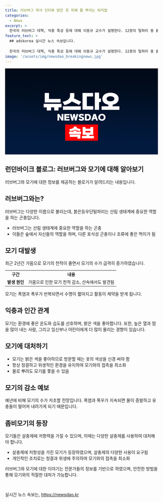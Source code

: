 ```yaml
---
title: 러브버그 박사 인터뷰 밝은 옷 피해 물 뿌리는 퇴치법
categories:
  - News
excerpt: >
  한국의 러브버그 대책, 익충 특성 등에 대해 이동규 교수가 설명한다. 12종의 털파리 중 붉은등우단털파리가 문제 산성충 자체는 생태계에서 중요한 역할을 함과 동시에 천적 때문에 조절되어야 하는데, 우드 디커더 약화와 인간의 활동으로 천적이 감소한 상태에서 폭염과 비가 지속되면 모기 수는 감소할 것으로 보인다.
feature_text: >
  ## adskorea 실시간 뉴스 속보입니다.

  한국의 러브버그 대책, 익충 특성 등에 대해 이동규 교수가 설명한다. 12종의 털파리 중 붉은등우단털파리가 문제 산성충 자체는 생태계에서 중요한 역할을 함과 동시에 천적 때문에 조절되어야 하는데, 우드 디커더 약화와 인간의 활동으로 천적이 감소한 상태에서 폭염과 비가 지속되면 모기 수는 감소할 것으로 보인다.
image: '/assets/img/newsdao_breakingnews.jpg'
---
```


<p><img src="/assets/img/newsdao_breakingnews.jpg" alt="adskorea 속보" /></p>

<h2 data-ke-size="size26">런던바이크 블로그: 러브버그와 모기에 대해 알아보기</h2>

<p data-ke-size="size16">러브버그와 모기에 대한 정보를 제공하는 블로거가 알려드리는 내용입니다.</p>

<h2 data-ke-size="size24">러브버그와는?</h2>

<p data-ke-size="size16">러브버그는 다양한 이름으로 불리는데, 붉은등우단털파리는 산림 생태계에 중요한 역할을 하는 곤충입니다.</p>

<ul>
  <li>러브버그는 산림 생태계에 중요한 역할을 하는 곤충</li>
  <li>이들은 숲에서 자신들의 역할을 하며, 다른 포식성 곤충이나 조류에 좋은 먹이가 됨</li>
</ul>

<h2 data-ke-size="size24">모기 대발생</h2>

<p data-ke-size="size16">최근 2년간 가뭄으로 모기의 천적이 줄면서 모기의 수가 급격히 증가하였습니다.</p>

<table>
  <tr>
    <td style="text-align: center; height: 17px;"><b>구간</b></td>
    <td style="text-align: center; height: 17px;"><b>내용</b></td>
  </tr>
  <tr>
    <td style="text-align: center; height: 17px;"><b>발생 원인</b></td>
    <td>가뭄으로 인한 모기 천적 감소, 산속에서도 발견됨</td>
  </tr>
</table>

<p data-ke-size="size16">모기는 폭염과 폭우가 반복되면서 수명이 짧아지고 활동이 제약을 받게 됩니다.</p>

<h2 data-ke-size="size24">익충과 인간 관계</h2>

<p data-ke-size="size16">모기는 환경에 좋은 온도와 습도를 선호하며, 밝은 색을 좋아합니다. 또한, 높은 열과 땀을 많이 내는 사람, 그리고 임신부나 어린이에게 더 많이 물리는 경향이 있습니다.</p>

<h2 data-ke-size="size24">모기에 대처하기</h2>

<ul>
  <li>모기는 밝은 색을 좋아하므로 방문할 때는 옷의 색상을 신경 써야 함</li>
  <li>항상 청결하고 위생적인 환경을 유지하여 모기와의 접촉을 최소화</li>
  <li>물로 뿌려도 모기를 쫓을 수 있음</li>
</ul>

<h2 data-ke-size="size24">모기의 감소 예보</h2>

<p data-ke-size="size16">예년에 비해 모기의 수가 저조할 전망입니다. 폭염과 폭우가 지속되면 물이 증발하고 유충들이 떨어져 내려가게 되기 때문입니다.</p>

<h2 data-ke-size="size24">좀비모기의 등장</h2>

<p data-ke-size="size16">모기들은 살충제에 저항력을 가질 수 있으며, 이때는 다양한 살충제를 사용하여 대처해야 합니다.</p>

<ul>
  <li>살충제에 저항성을 가진 모기가 등장하였으며, 살충제의 다양한 사용이 요구됨</li>
  <li>개인적인 조치로는 청결과 위생에 주의하여 모기와의 접촉을 최소화</li>
</ul>

<p data-ke-size="size16">러브버그와 모기에 대한 이야기는 전문가들의 정보를 기반으로 하였으며, 안전한 방법을 통해 모기와의 적절한 대처가 가능합니다. </p>

<p data-ke-size="size16">&nbsp;</p>
실시간 뉴스 속보는, <a href="https://newsdao.kr" rel="dofollow">https://newsdao.kr</a>


